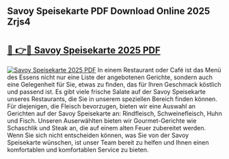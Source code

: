 ## Savoy Speisekarte PDF Download Online 2025 Zrjs4

# <h2><a href="http://gc7hkj7.nevu.top/?p=Savoy+Speisekarte">🔗 👉🔴 Savoy Speisekarte 2025 PDF</a></h2>

[![Savoy Speisekarte 2025 PDF](https://i.imgur.com/dBaPXMq.png)](http://gc7hkj7.nevu.top/?p=Savoy+Speisekarte)
In einem Restaurant oder Café ist das Menü des Essens nicht nur eine Liste der angebotenen Gerichte, sondern auch eine Gelegenheit für Sie, etwas zu finden, das für Ihren Geschmack köstlich und passend ist. Es gibt viele frische Salate auf der Savoy Speisekarte unseres Restaurants, die Sie in unserem speziellen Bereich finden können. Für diejenigen, die Fleisch bevorzugen, bieten wir eine Auswahl an Gerichten auf der Savoy Speisekarte an: Rindfleisch, Schweinefleisch, Huhn und Fisch. Unseren Auserwählten bieten wir Gourmet-Gerichte wie Schaschlik und Steak an, die auf einem alten Feuer zubereitet werden. Wenn Sie sich nicht entscheiden können, was Sie von der Savoy Speisekarte wünschen, ist unser Team bereit zu helfen und Ihnen einen komfortablen und komfortablen Service zu bieten.
